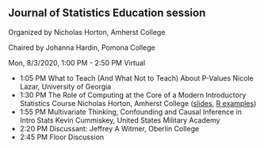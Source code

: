 ## Journal of Statistics Education session

Organized by Nicholas Horton, Amherst College

Chaired by Johanna Hardin, Pomona College

Mon, 8/3/2020, 1:00 PM - 2:50 PM	Virtual

- 1:05 PM	What to Teach (And What Not to Teach) About P-Values 
Nicole Lazar, University of Georgia
- 1:30 PM	The Role of Computing at the Core of a Modern Introductory Statistics Course 
Nicholas Horton, Amherst College ([slides](https://github.com/Amherst-Statistics/JSM2020/blob/master/jse/jsm2020-computing.pdf), [R examples](https://github.com/Amherst-Statistics/JSM2020/blob/master/jse/jsm2020-computing-mosaic.pdf))
- 1:55 PM	Multivariate Thinking, Confounding and Causal Inference in Intro Stats 
Kevin Cummiskey, United States Military Academy
- 2:20 PM	Discussant: Jeffrey A Witmer, Oberlin College
- 2:45 PM	Floor Discussion
